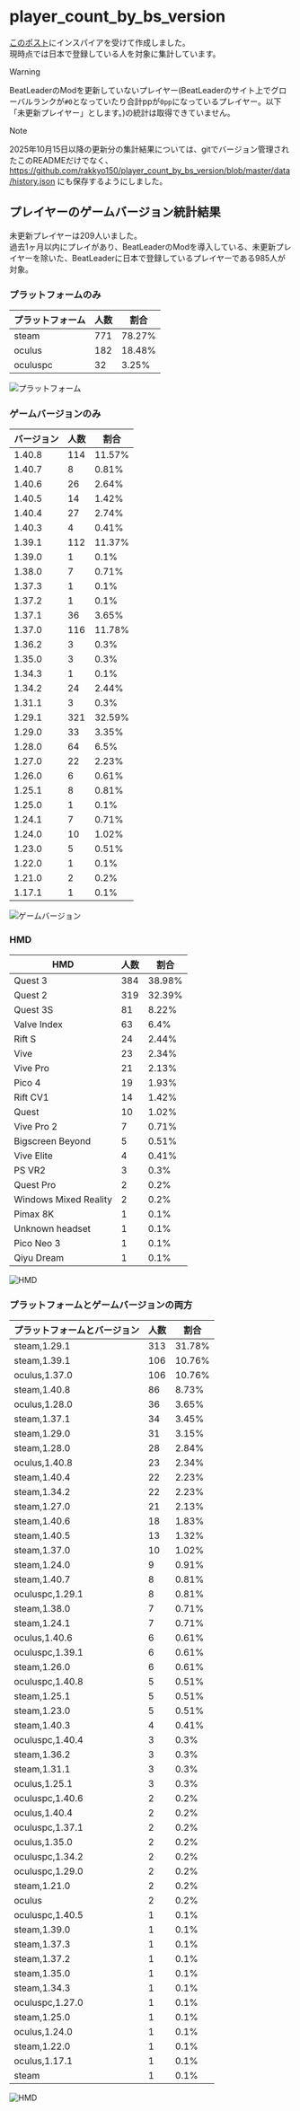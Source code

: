 # player_count_by_bs_version

[このポスト](https://x.com/ge2toro/status/1921944149143482563)にインスパイアを受けて作成しました。  
現時点では日本で登録している人を対象に集計しています。  
> [!WARNING]
> BeatLeaderのModを更新していないプレイヤー(BeatLeaderのサイト上でグローバルランクが`#0`となっていたり合計ppが`0pp`になっているプレイヤー。以下「未更新プレイヤー」とします。)の統計は取得できていません。

> [!NOTE]
> 2025年10月15日以降の更新分の集計結果については、gitでバージョン管理されたこのREADMEだけでなく、 https://github.com/rakkyo150/player_count_by_bs_version/blob/master/data/history.json にも保存するようにしました。

## プレイヤーのゲームバージョン統計結果
未更新プレイヤーは209人いました。  
過去1ヶ月以内にプレイがあり、BeatLeaderのModを導入している、未更新プレイヤーを除いた、BeatLeaderに日本で登録しているプレイヤーである985人が対象。

### プラットフォームのみ
| プラットフォーム | 人数 | 割合 |
| ---- | ---- | ---- |
| steam | 771 | 78.27% |
| oculus | 182 | 18.48% |
| oculuspc | 32 | 3.25% |

![プラットフォーム](platform_count.png)

### ゲームバージョンのみ
| バージョン | 人数 | 割合 |
| ---- | ---- | ---- |
| 1.40.8 | 114 | 11.57% |
| 1.40.7 | 8 | 0.81% |
| 1.40.6 | 26 | 2.64% |
| 1.40.5 | 14 | 1.42% |
| 1.40.4 | 27 | 2.74% |
| 1.40.3 | 4 | 0.41% |
| 1.39.1 | 112 | 11.37% |
| 1.39.0 | 1 | 0.1% |
| 1.38.0 | 7 | 0.71% |
| 1.37.3 | 1 | 0.1% |
| 1.37.2 | 1 | 0.1% |
| 1.37.1 | 36 | 3.65% |
| 1.37.0 | 116 | 11.78% |
| 1.36.2 | 3 | 0.3% |
| 1.35.0 | 3 | 0.3% |
| 1.34.3 | 1 | 0.1% |
| 1.34.2 | 24 | 2.44% |
| 1.31.1 | 3 | 0.3% |
| 1.29.1 | 321 | 32.59% |
| 1.29.0 | 33 | 3.35% |
| 1.28.0 | 64 | 6.5% |
| 1.27.0 | 22 | 2.23% |
| 1.26.0 | 6 | 0.61% |
| 1.25.1 | 8 | 0.81% |
| 1.25.0 | 1 | 0.1% |
| 1.24.1 | 7 | 0.71% |
| 1.24.0 | 10 | 1.02% |
| 1.23.0 | 5 | 0.51% |
| 1.22.0 | 1 | 0.1% |
| 1.21.0 | 2 | 0.2% |
| 1.17.1 | 1 | 0.1% |

![ゲームバージョン](game_version_count.png)

### HMD
| HMD | 人数 | 割合 |
| ---- | ---- | ---- |
| Quest 3 | 384 | 38.98% |
| Quest 2 | 319 | 32.39% |
| Quest 3S | 81 | 8.22% |
| Valve Index | 63 | 6.4% |
| Rift S | 24 | 2.44% |
| Vive | 23 | 2.34% |
| Vive Pro | 21 | 2.13% |
| Pico 4 | 19 | 1.93% |
| Rift CV1 | 14 | 1.42% |
| Quest | 10 | 1.02% |
| Vive Pro 2 | 7 | 0.71% |
| Bigscreen Beyond | 5 | 0.51% |
| Vive Elite | 4 | 0.41% |
| PS VR2 | 3 | 0.3% |
| Quest Pro | 2 | 0.2% |
| Windows Mixed Reality | 2 | 0.2% |
| Pimax 8K | 1 | 0.1% |
| Unknown headset | 1 | 0.1% |
| Pico Neo 3 | 1 | 0.1% |
| Qiyu Dream | 1 | 0.1% |

![HMD](hmd_count.png)

### プラットフォームとゲームバージョンの両方
| プラットフォームとバージョン | 人数 | 割合 |
| ---- | ---- | ---- |
| steam,1.29.1 | 313 | 31.78% |
| steam,1.39.1 | 106 | 10.76% |
| oculus,1.37.0 | 106 | 10.76% |
| steam,1.40.8 | 86 | 8.73% |
| oculus,1.28.0 | 36 | 3.65% |
| steam,1.37.1 | 34 | 3.45% |
| steam,1.29.0 | 31 | 3.15% |
| steam,1.28.0 | 28 | 2.84% |
| oculus,1.40.8 | 23 | 2.34% |
| steam,1.40.4 | 22 | 2.23% |
| steam,1.34.2 | 22 | 2.23% |
| steam,1.27.0 | 21 | 2.13% |
| steam,1.40.6 | 18 | 1.83% |
| steam,1.40.5 | 13 | 1.32% |
| steam,1.37.0 | 10 | 1.02% |
| steam,1.24.0 | 9 | 0.91% |
| steam,1.40.7 | 8 | 0.81% |
| oculuspc,1.29.1 | 8 | 0.81% |
| steam,1.38.0 | 7 | 0.71% |
| steam,1.24.1 | 7 | 0.71% |
| oculus,1.40.6 | 6 | 0.61% |
| oculuspc,1.39.1 | 6 | 0.61% |
| steam,1.26.0 | 6 | 0.61% |
| oculuspc,1.40.8 | 5 | 0.51% |
| steam,1.25.1 | 5 | 0.51% |
| steam,1.23.0 | 5 | 0.51% |
| steam,1.40.3 | 4 | 0.41% |
| oculuspc,1.40.4 | 3 | 0.3% |
| steam,1.36.2 | 3 | 0.3% |
| steam,1.31.1 | 3 | 0.3% |
| oculus,1.25.1 | 3 | 0.3% |
| oculuspc,1.40.6 | 2 | 0.2% |
| oculus,1.40.4 | 2 | 0.2% |
| oculuspc,1.37.1 | 2 | 0.2% |
| oculus,1.35.0 | 2 | 0.2% |
| oculuspc,1.34.2 | 2 | 0.2% |
| oculuspc,1.29.0 | 2 | 0.2% |
| steam,1.21.0 | 2 | 0.2% |
| oculus | 2 | 0.2% |
| oculuspc,1.40.5 | 1 | 0.1% |
| steam,1.39.0 | 1 | 0.1% |
| steam,1.37.3 | 1 | 0.1% |
| steam,1.37.2 | 1 | 0.1% |
| steam,1.35.0 | 1 | 0.1% |
| steam,1.34.3 | 1 | 0.1% |
| oculuspc,1.27.0 | 1 | 0.1% |
| steam,1.25.0 | 1 | 0.1% |
| oculus,1.24.0 | 1 | 0.1% |
| steam,1.22.0 | 1 | 0.1% |
| oculus,1.17.1 | 1 | 0.1% |
| steam | 1 | 0.1% |

![HMD](platform_game_version_count.png)